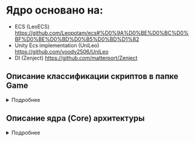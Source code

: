# Ядро основано на:
- ECS (LeoECS) 
https://github.com/Leopotam/ecs#%D0%9A%D0%BE%D0%BC%D0%BF%D0%BE%D0%BD%D0%B5%D0%BD%D1%82
- Unity Ecs implementation (UniLeo)
https://github.com/voody2506/UniLeo
- DI (Zenject)
https://github.com/matterport/Zenject

## Описание классификации скриптов в папке Game

<details>
<summary>Подробнее</summary>
  
### /Components
Обычные структуры, которые используются в EcsFilter. Под обычными понимаются компоненты, содержащие поля.
### /Data
Классы, содержащие данные, которые не меняются в течение игровой сессии.
### /Enums
Типы-перечисления enum
### /Factories
Наследники классов, которые лежат в Assets/Scripts/Core/Factories/ (реализуют создание новых объектов, паттерн factory)
### /Info
Классы или структуры, содержащие данные, которые меняются в течение игровой сессии.
### /Installers
Классы – наследники MonoInstaller класса.
### /Providers
Провайдеры для структур, которые используются в EcsFilter.
### /Requests
Структуры, которые используется в EcsFilter, но обозначающие какой-либо запрос на действие, которое должно быть осуществлено соответствующей системой (например, JumpRequest, ShootRequest, MakeNewObjectRequest и т.д.).
### /ScriptableObjects
Классы-наследники DataBaseAbstract или просто наследники ScriptableObject.
### /Startups
Классы – наследники EcsSceneStartup.
### /Systems
Классы, реализующие интерфейсы IEcsPreInitSystem, IEcsInitSystem, IEcsRunSystem.
### /Tags
Структуры, которые используется в EcsFilter, но у которых нет каких-либо полей и которые служат чисто в качестве маркера игрового объекта.
### /Views
Классы-наследники ViewBase или MonoBehaviour.
  
</details>

## Описание ядра (Core) архитектуры

<details>
<summary>Подробнее</summary>

Основные классы архитектуры содержатся в папке Core. Производные от этих классов или какие-либо не связанные с архитектурой скрипты содержатся в папке Game.
Основная логика работы содержится в Assets/Scripts/Core/Infrastructure
Логика работы проекта состоит из классов, которые работают во всём проекте, и классов, которые работают в рамках конкретных сцен (то есть у каждой сцены есть свои скрипты с логикой).
В качестве фундамента построения архитектуры используется Dependency Injection, реализуемый в Zenject’е. Для работы данного фреймворка используются:
- __SceneContext__ - скрипт, который должен висеть на GameObject с таким же именем для сцен (префабы с данным скриптом в Assets/Prefabs/Contexts/).
- __ProjectContext__ - скрипт, префаб с которым должен находиться в папке Resources (находится в Assets/Settings/Resources/).
На префабы контекстов (сцены или проекта) в поле массива MonoInstallers помещаются наследники от класса MonoInstaller, в которых содержатся те классы, которые помещаются в контейнер.

### Принцип работы
Принцип работы состоит в том, что для каждой сцены и проекта в частности биндятся и инициализируются классы с информацией о сцене через наследников SceneInfoAbstract (один на проект и по одному на каждую сцену). В SceneInfoAbstract есть поле generic-типа, отвечающее за тип сцены (уникальный индекс). По умолчанию реализовано в Assets/Scripts/Game/Enums/SceneType (у каждой сцены должен быть уникальный тип). Затем биндится и инициализируется класс WorldsInfo, который содержит Dictionary с int-ключом и EcsWorld-значением. Затем создаётся экземляр EcsWorld и добавляется в словарь по уникальном ключу, который берётся с поля наследника SceneInfoAbstract (приведение enum к int методом  Convert.ToInt32(SceneType type)). После этого создаётся и биндятся все системы (классы, реализующие интерфейсы IEcsPreInitSystem, IEcsInitSystem, IEcsRunSystem). Далее создаётся экземпляр наследника EcsSceneStartup, в котором реализуется работа всех систем, принадлежащих конкретному экземпляру EcsWorld сцены или проекта.

### Assets/Scripts/Core/Infrastructure/Installers

### /Bootstrap
__BootstrapSceneInstaller__
- Абстрактный класс для создания и инициализации основного класса LeoECS EcsWorld, наследники класса должны создавать и биндить наследников класса EcsSceneStartup.
BootstrapSceneInstaller требует поле с наследником MonoInstaller, в котором забиндены классы-системы.
__BootstrapSceneInstaller__
- Временно не используется, но его использование возможно, если планируется только одна сцена на весь проект. Все те же функции, что и у BootstrapSceneInstaller.
### /Components
__ComponentsInstaller__
- Реализует поиск и конвертацию в Entities всех структур, "обёрнутых" в MonoProvider. Используется только для сцен.
### /Controllers
__ControllersInstaller__
- В наследниках этого класса биндятся классы-контроллеры, которые обрабатывают различные события (events).
### /Data
__DataInstaller__
- В наследниках этого класса биндятся файлы, содержащие какие-либо числовые данные и наследники SceneInfoAbstract, тип сцены задётся через поле SceneType.
### /DataBases
__DataBasesInstaller__
- В наследниках этого класса биндятся ScriptableObjects, которые выступают в роли баз данных.
### /Factories
__FactoriesSceneInstaller__
- В наследниках этого класса биндятся классы-заводы, которые создают новые экземпляры игровых объектов.
### /Systems
__SystemsInstaller__
- В наследниках этого класса биндятся классы-системы (реализующие интерфейсы IEcsPreInitSystem, IEcsInitSystem, IEcsRunSystem).
### /Views
__ViewsInstaller__
- В наследниках этого класса биндятся все компоненты наследники ViewBase, который наследуется от MonoBehaviour.
### /World
__WorldInstallerAbstract__
- Абстрактный класс, который создаёт экзепляр EcsWorld и помещает его в Dictionary WorldsInfo по ключу, конвертируемого от поля SceneType наследника SceneInfoAbstract.
__WorldsInfoInstaller__
- Один на проект!!!  Создаёт экземпляр и биндит WorldsInfo.

### Установленный порядок следования инсталлеров в Scene- или Project- Context'ах
### для ProjectContext:
- DataBasesProjectInstaller (наследник DataBasesInstaller)
- DataProjectInstaller (наследник DataInstaller)
- WorldsInfoInstaller
- ProjectWorldInstaller (наследник WorldInstallerAbstract)
- ToolsInstaller (наследник MonoInstaller для каких-либо классов в которых реализованы методы со сторонней логикой, например класс Randomizer)
- SystemsProjectInstaller (наследник SystemsInstaller)
- BootstrapInstaller (наследник BootstrapSceneInstaller)

### для SceneContext (например, для сцены Game, Assets/Prefabs/Contexts/GameSceneContext.prefab):
- GameDataBasesInstaller (наследник DataBasesInstaller)
- GameDataInstaller (наследник DataInstaller)
- GameSceneWorldInstaller (наследник WorldInstallerAbstract)
- ComponentsGameInstaller (наследник ComponentsInstaller)
- GameFactoriesInstaller (наследник FactoriesSceneInstaller)
- GameViewsInstaller (наследник ViewsInstaller)
- GameSystemsInstaller (наследник SystemsInstaller)
- GameBootstrapInstaller (наследник BootstrapSceneInstaller)

__EcsGameStartup__
- Класс, реализующий работу классов-систем проекта (!!!временно не используется, но его исопльзование возможно, если одна сцена на весь проект!!!)
Получается логика: один Awake, Start, Update, FixedUpdate (методы MonoBehaviour) на проект.

__EcsSceneStartup__
- Класс, наследники которого реализуют работу классов-систем проекта.
Получается логика: один Awake, Start, Update, FixedUpdate (методы MonoBehaviour) на сцену. 

__RxField__
- Класс, в котором осуществляется контроль над сменой значения экземпляра generic типа T.

### Core/Infrastructure/Controllers
- Здесь содержатся абстрактные классы, в которых прописана структура работы с ивентами.
### Core/Infrastructure/Components
- Здесь находятся интерфейсы для различных видов структур компонент, используемых в LeoEcs.
### Core/Data
__DataAbstract__
- Класс, от которого могут наследоваться классы, содержащие данные в виде числовых значений или каких-либо других данных (типо экземпляров классов).
### Core/Extensions
- Здесь лежат расширения в виде новых методов для классов плагинов или packages.
### Core/Factories
__FactoryAbstract__
- Содержит классы для создания экземпляров игровых объектов, темплейты которых берутся из баз данных.
### Core/ScriptableObjects
__DataBaseAbstract__
- Абстрактный класс для создания базы данных с методами выбора её элемента.
### Core/Tools
__Назначение__
- Место хранения классов, выступающих в качестве вспомогательных помощников. Например, рандомайзера, загрузчика новых сцен.
### JsonManager
- Статический класс для загрузки или сохранения через использование json-файлов
### Randomizer
- Класс для получения случайных интовых значений
### ScenesLoader
- Статический класс для загрузки-выгрузки игровых сцен
(!!!опционально!!!, не особо используется, но может пригодиться)
### WorldGetter
- Статический класс для получения экземпляра EcsWorld
### WorldMessageSender
- Статический класс для добавления новых Entities в экземпляр класса EcsWorld
### Core/Views
__ViewBase__
- Класс-наследник MonoBehaviour для игровых объектов, в которых необходимо использование методов, не входящих в логику работы с Ecs, например, физические взаимодействия, реализуемых посредством методов OnTriggerEnter, OnTriggerExit.

### (опционально)
__InitializeViewRequest__
- Реквест для инициализации поля типа EcsEntity

__InitializeViewRequestProvider__
- Провайдер реквеста

__ViewsEntityInitializingSystem__
- Система, реализующая логику инициализации
 
  </details>
  
